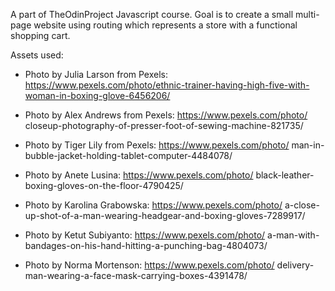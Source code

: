 A part of TheOdinProject Javascript course. Goal is to create a small multi-
page website using routing which represents a store with a functional shopping
cart.

Assets used:

  - Photo by Julia Larson  from Pexels: https://www.pexels.com/photo/ethnic-trainer-having-high-five-with-woman-in-boxing-glove-6456206/

  - Photo by Alex Andrews from Pexels: https://www.pexels.com/photo/
  closeup-photography-of-presser-foot-of-sewing-machine-821735/

  - Photo by Tiger Lily from Pexels: https://www.pexels.com/photo/
  man-in-bubble-jacket-holding-tablet-computer-4484078/

  - Photo by Anete Lusina: https://www.pexels.com/photo/
  black-leather-boxing-gloves-on-the-floor-4790425/

  - Photo by Karolina Grabowska: https://www.pexels.com/photo/
  a-close-up-shot-of-a-man-wearing-headgear-and-boxing-gloves-7289917/

  - Photo by Ketut Subiyanto: https://www.pexels.com/photo/
  a-man-with-bandages-on-his-hand-hitting-a-punching-bag-4804073/

  - Photo by Norma Mortenson: https://www.pexels.com/photo/
  delivery-man-wearing-a-face-mask-carrying-boxes-4391478/

